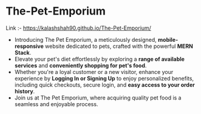 # The-Pet-Emporium 
Link :- https://kalashshah90.github.io/The-Pet-Emporium/

* Introducing The Pet Emporium, a meticulously designed, **mobile-responsive** website dedicated to pets, crafted with the powerful **MERN Stack**.  
* Elevate your pet's diet effortlessly by exploring a **range of available services** and **conveniently shopping for pet's food**.   
* Whether you're a loyal customer or a new visitor, enhance your experience by **Logging In or Signing Up** to enjoy personalized benefits, including quick checkouts, secure login, and **easy access to your order history**.  
* Join us at The Pet Emporium, where acquiring quality pet food is a seamless and enjoyable process. 
